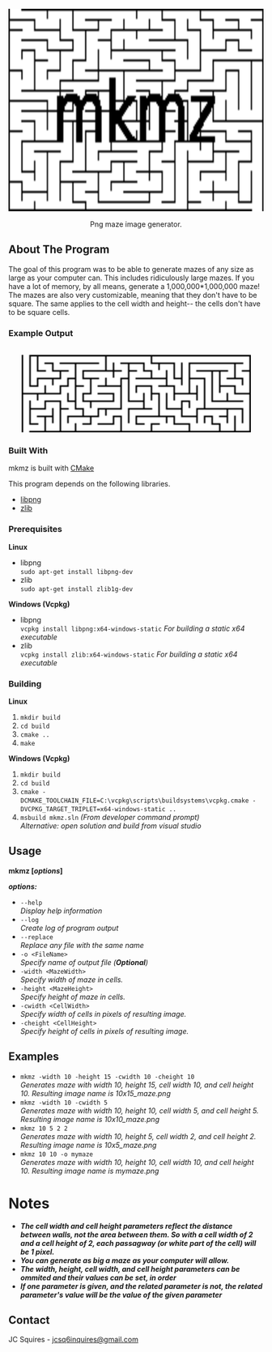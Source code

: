 <br />
<div align="center">
  <a href="https://github.com/jcsq6/mkmz">
    <img src="images/logo.png" alt="Logo" width="800" height="400">
  </a>

  <p align="center">
    Png maze image generator.
  </p>
</div>

## About The Program

The goal of this program was to be able to generate mazes of any size as large as your computer can. This includes ridiculously large mazes. If you have a lot of memory, by all means, generate a 1,000,000*1,000,000 maze! The mazes are also very customizable, meaning that they don't have to be square. The same applies to the cell width and height-- the cells don't have to be square cells.

### Example Output  
<br />
<div align="center">
  <a href="https://github.com/jcsq6/mkmz">
    <img src="images/top.png" alt="example" width="453" height="153">
  </a>
</div>


### Built With

mkmz is built with [CMake](https://cmake.org/)

This program depends on the following libraries.

* [libpng](http://www.libpng.org/pub/png/libpng.html)
* [zlib](https://zlib.net/)

### Prerequisites
**Linux**
* libpng  
  `sudo apt-get install libpng-dev`
* zlib  
  `sudo apt-get install zlib1g-dev`  
  
**Windows (Vcpkg)**  
* libpng  
  `vcpkg install libpng:x64-windows-static` *For building a static x64 executable*  
* zlib  
  `vcpkg install zlib:x64-windows-static` *For building a static x64 executable*  

### Building
**Linux**
  1. `mkdir build`
  2. `cd build`
  3. `cmake ..`  
  4. `make` 
 
**Windows (Vcpkg)**
  1. `mkdir build`
  2. `cd build`
  3. `cmake -DCMAKE_TOOLCHAIN_FILE=C:\vcpkg\scripts\buildsystems\vcpkg.cmake -DVCPKG_TARGET_TRIPLET=x64-windows-static ..`
  4. `msbuild mkmz.sln` *(From developer command prompt)*  
      *Alternative: open solution and build from visual studio*

## Usage  
**mkmz [*options*]** 

***options:***  
* ```--help```  
*Display help information*  
* ```--log```  
*Create log of program output*  
* ```--replace```  
*Replace any file with the same name*  
* ```-o <FileName>```  
*Specify name of output file (**Optional**)*  
* ```-width <MazeWidth>```  
*Specify width of maze in cells.*  
* ```-height <MazeHeight>```  
*Specify height of maze in cells.*  
* ```-cwidth <CellWidth>```  
*Specify width of cells in pixels of resulting image.*  
* ```-cheight <CellHeight>```  
*Specify height of cells in pixels of resulting image.*  

## Examples  
* ```mkmz -width 10 -height 15 -cwidth 10 -cheight 10```  
  *Generates maze with width 10, height 15, cell width 10, and cell height 10. Resulting image name is 10x15_maze.png*  
* ```mkmz -width 10 -cwidth 5```  
  *Generates maze with width 10, height 10, cell width 5, and cell height 5. Resulting image name is 10x10_maze.png*  
* ```mkmz 10 5 2 2```  
  *Generates maze with width 10, height 5, cell width 2, and cell height 2. Resulting image name is 10x5_maze.png*  
* ```mkmz 10 10 -o mymaze```  
  *Generates maze with width 10, height 10, cell width 10, and cell height 10. Resulting image name is mymaze.png*  

# Notes
* ***The cell width and cell height parameters reflect the distance between walls, not the area between them. So with a cell width of 2 and a cell height of 2, each passagway (or white part of the cell) will be 1 pixel.***  
* ***You can generate as big a maze as your computer will allow.***  
* ***The width, height, cell width, and cell height parameters can be ommited and their values can be set, in order***  
* ***If one parameter is given, and the related parameter is not, the related parameter's value will be the value of the given parameter***  

## Contact

JC Squires - jcsq6inquires@gmail.com
